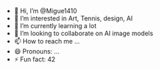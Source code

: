 - 👋 Hi, I’m @Migue1410
- 👀 I’m interested in Art, Tennis, design, AI
- 🌱 I’m currently learning a lot
- 💞️ I’m looking to collaborate on AI image models
- 📫 How to reach me ...
- 😄 Pronouns: ...
- ⚡ Fun fact: 42

<!---
Migue1410/Migue1410 is a ✨ special ✨ repository because its `README.md` (this file) appears on your GitHub profile.
You can click the Preview link to take a look at your changes.
--->
